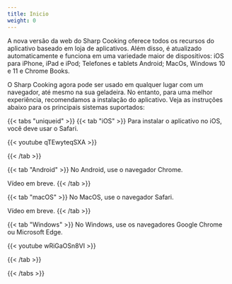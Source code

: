 ```yaml
---
title: Inicio
weight: 0
---
```


A nova versão da web do Sharp Cooking oferece todos os recursos do aplicativo baseado em loja de aplicativos. Além disso, é atualizado automaticamente e funciona em uma variedade maior de dispositivos: iOS para iPhone, iPad e iPod; Telefones e tablets Android; MacOs, Windows 10 e 11 e Chrome Books.

O Sharp Cooking agora pode ser usado em qualquer lugar com um navegador, até mesmo na sua geladeira. No entanto, para uma melhor experiência, recomendamos a instalação do aplicativo. Veja as instruções abaixo para os principais sistemas suportados:

{{< tabs "uniqueid" >}}
{{< tab "iOS" >}} 
Para instalar o aplicativo no iOS, você deve usar o Safari.

{{< youtube qTEwyteqSXA >}}

{{< /tab >}}

{{< tab "Android" >}}
No Android, use o navegador Chrome.

Vídeo em breve.
{{< /tab >}}

{{< tab "macOS" >}}
No MacOS, use o navegador Safari.

Vídeo em breve.
{{< /tab >}}

{{< tab "Windows" >}}
No Windows, use os navegadores Google Chrome ou Microsoft Edge.

{{< youtube wRiGaOSn8VI >}}

{{< /tab >}}

{{< /tabs >}}
